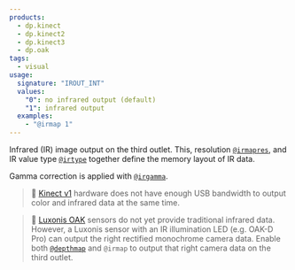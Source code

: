 ```yaml
---
products:
  - dp.kinect
  - dp.kinect2
  - dp.kinect3
  - dp.oak
tags:
  - visual
usage:
  signature: "IROUT_INT"
  values:
    "0": no infrared output (default)
    "1": infrared output
  examples:
    - "@irmap 1"
---
```


Infrared (IR) image output on the third outlet. This, resolution
[`@irmapres`](irmapres.md), and IR value type [`@irtype`](irtype.md)
together define the memory layout of IR data.

Gamma correction is applied with [`@irgamma`](irgamma.md).

> 📝 [Kinect v1](../../_hardware/sensors/kinect-v1.md) hardware
> does not have enough USB bandwidth to output color and infrared data at the same time.

> 📝 [Luxonis OAK](../../_hardware/sensors/oak-v1.md) sensors
> do not yet provide traditional infrared data. However, a Luxonis sensor
> with an IR illumination LED (e.g. OAK-D Pro) can output the right
> rectified monochrome camera data. Enable both [`@depthmap`](depthmap.md)
> and `@irmap` to output that right camera data on the third outlet.
